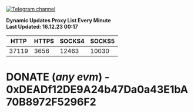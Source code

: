 [![Telegram channel](https://img.shields.io/endpoint?url=https://runkit.io/damiankrawczyk/telegram-badge/branches/master?url=https://t.me/n4z4v0d)](https://t.me/n4z4v0d) 

**Dynamic Updates Proxy List Every Minute**  
**Last Updated: 16.12.23 00:17**

| HTTP        | HTTPS        | SOCKS4        | SOCKS5        |
|-------------|--------------|---------------|---------------|
| 37119 | 3656 | 12463 | 10030 |


# DONATE (_any evm_) - 0xDEADf12DE9A24b47Da0a43E1bA70B8972F5296F2
